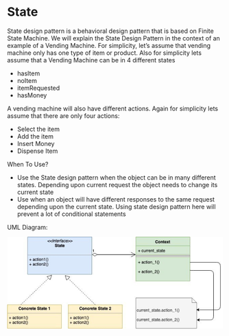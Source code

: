 # State

State design pattern is a behavioral design pattern that is based on Finite State Machine. We will explain the State Design Pattern in the context of an example of a Vending Machine. For simplicity, let’s assume that vending machine only has one type of item or product. Also for simplicity lets assume that a Vending Machine can be in 4 different states

- hasItem
- noItem
- itemRequested
- hasMoney
  
A vending machine will also have different actions. Again for simplicity lets assume that there are only four actions:

- Select the item
- Add the item
- Insert Money
- Dispense Item

When To Use?

- Use the State design pattern when the object can be in many different states. Depending upon current request the object needs to change its current state
- Use when an object will have different responses to the same request depending upon the current state. Using state design pattern here will prevent a lot of conditional statements

UML Diagram:

![](./../../images/State-Design-Pattern.jpg)
